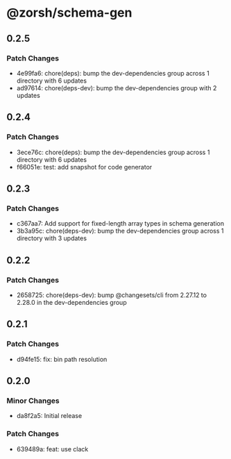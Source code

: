 # @zorsh/schema-gen

## 0.2.5

### Patch Changes

- 4e99fa6: chore(deps): bump the dev-dependencies group across 1 directory with 6 updates
- ad97614: chore(deps-dev): bump the dev-dependencies group with 2 updates

## 0.2.4

### Patch Changes

- 3ece76c: chore(deps): bump the dev-dependencies group across 1 directory with 6 updates
- f66051e: test: add snapshot for code generator

## 0.2.3

### Patch Changes

- c367aa7: Add support for fixed-length array types in schema generation
- 3b3a95c: chore(deps-dev): bump the dev-dependencies group across 1 directory with 3 updates

## 0.2.2

### Patch Changes

- 2658725: chore(deps-dev): bump @changesets/cli from 2.27.12 to 2.28.0 in the dev-dependencies group

## 0.2.1

### Patch Changes

- d94fe15: fix: bin path resolution

## 0.2.0

### Minor Changes

- da8f2a5: Initial release

### Patch Changes

- 639489a: feat: use clack
